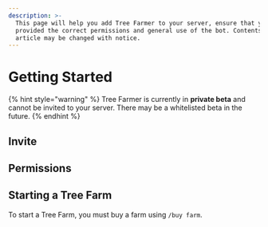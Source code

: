 ```yaml
---
description: >-
  This page will help you add Tree Farmer to your server, ensure that you
  provided the correct permissions and general use of the bot. Contents of this
  article may be changed with notice.
---
```


# Getting Started

{% hint style="warning" %}
Tree Farmer is currently in **private beta** and cannot be invited to your server. There may be a whitelisted beta in the future.
{% endhint %}

## Invite

## Permissions

## Starting a Tree Farm

To start a Tree Farm, you must buy a farm using `/buy farm`. 





